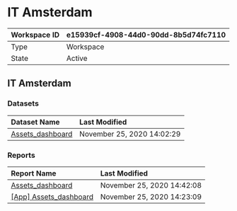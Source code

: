 



# IT Amsterdam

|Workspace ID|e15939cf-4908-44d0-90dd-8b5d74fc7110|
| :--- | :--- |
|Type|Workspace|
|State|Active|

## IT Amsterdam

### Datasets

|Dataset Name|Last Modified|
| :--- | :--- |
|[Assets_dashboard](../Datasets/Assets_dashboard.md)|November 25, 2020 14:02:29|

### Reports

|Report Name|Last Modified|
| :--- | :--- |
|[Assets_dashboard](../Reports/Assets_dashboard.md)|November 25, 2020 14:42:08|
|[[App] Assets_dashboard](../Reports/[App]-Assets_dashboard.md)|November 25, 2020 14:23:09|
